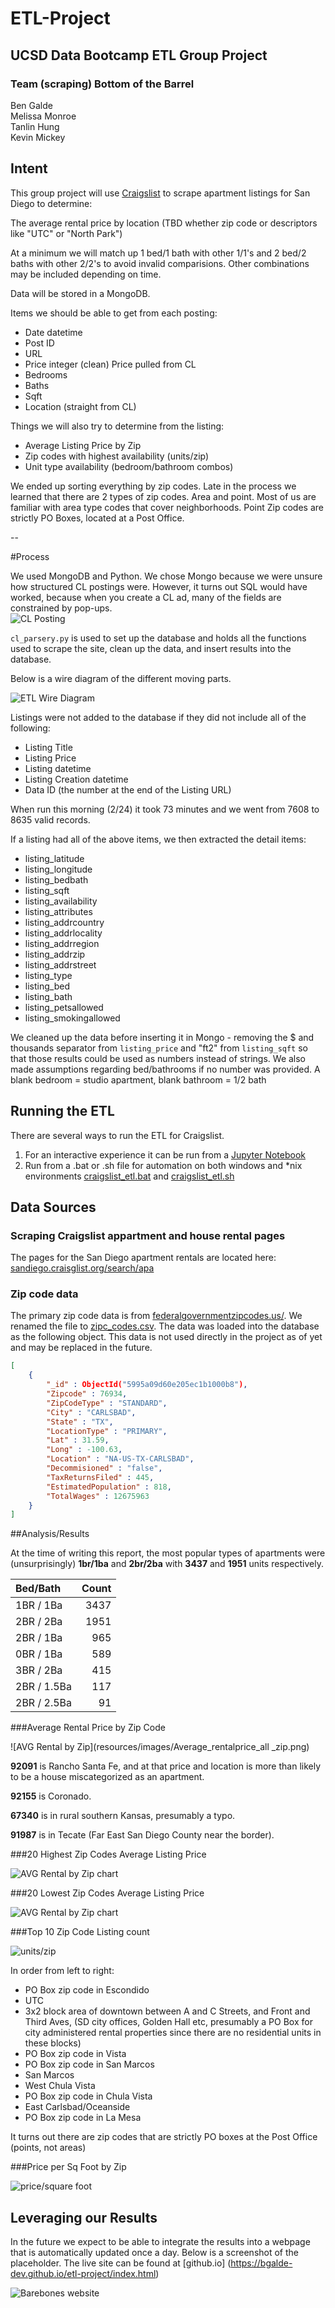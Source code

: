 # ETL-Project
## UCSD Data Bootcamp ETL Group Project
### Team (scraping) Bottom of the Barrel
Ben Galde<br>
Melissa Monroe<br>
Tanlin Hung<br>
Kevin Mickey


## Intent
This group project will use [Craigslist](https://sandiego.craigslist.org/search/apa?housing_type=1) to scrape apartment listings for San Diego to determine:

The average rental price by location (TBD whether zip code or descriptors like "UTC" or "North Park")

At a minimum we will match up 1 bed/1 bath with other 1/1's and 2 bed/2 baths with other 2/2's to avoid invalid comparisions.  Other combinations may be included depending on time.

Data will be stored in a MongoDB.

Items we should be able to get from each posting:

- Date datetime
- Post ID
- URL
- Price integer (clean) Price pulled from CL
- Bedrooms
- Baths
- Sqft
- Location (straight from CL)



Things we will also try to determine from the listing:

- Average Listing Price by Zip
- Zip codes with highest availability (units/zip)
- Unit type availability (bedroom/bathroom combos)

We ended up sorting everything by zip codes. Late in the process we learned that there are 2 types of zip codes.  Area and point.  Most of us are familiar with area type codes that cover neighborhoods.  Point Zip codes are strictly PO Boxes, located at a Post Office.

--

#Process

We used MongoDB and Python.  We chose Mongo because we were unsure how structured CL postings were. However, it turns out SQL would have worked, because when you create a CL ad, many of the fields are constrained by pop-ups.  
![CL Posting](resources/images/cl_create_posting.png)

`cl_parsery.py` is used to set up the database and holds all the functions used to scrape the site, clean up the data, and insert results into the database.

Below is a wire diagram of the different moving parts.

![ETL Wire Diagram](resources/images/etl-design.png)

Listings were not added to the database if they did not include all of the following:

- Listing Title
- Listing Price
- Listing datetime
- Listing Creation datetime
- Data ID (the number at the end of the Listing URL)

When run this morning (2/24) it took 73 minutes and we went from 7608 to 8635 valid records.

If a listing had all of the above items, we then extracted the detail items:

- listing_latitude
- listing_longitude    
- listing_bedbath
- listing_sqft
- listing_availability
- listing_attributes
- listing_addrcountry
- listing_addrlocality
- listing_addrregion
- listing_addrzip
- listing_addrstreet
- listing_type
- listing_bed
- listing_bath
- listing_petsallowed
- listing_smokingallowed

We cleaned up the data before inserting it in Mongo - removing the $ and thousands separator from `listing_price` and "ft2" from `listing_sqft` so that those results could be used as numbers instead of strings. We also made assumptions regarding bed/bathrooms if no number was provided.  A blank bedroom = studio apartment, blank bathroom = 1/2 bath

## Running the ETL
There are several ways to run the ETL for Craigslist.

1.	For an interactive experience it can be run from a [Jupyter Notebook](./src/cl_rental_scrape.ipynb)
2. Run from a .bat or .sh file for automation on both windows and *nix 
environments [craigslist_etl.bat](./resources/scripts/craigslist_etl.bat) and [craigslist_etl.sh](./resources/scripts/craigslist_etl.sh)

## Data Sources
### Scraping Craigslist appartment and house rental pages
The pages for the San Diego apartment rentals are located here: [sandiego.craisglist.org/search/apa](https://sandiego.craigslist.org/search/apa)
### Zip code data
The primary zip code data is from [federalgovernmentzipcodes.us/](http://federalgovernmentzipcodes.us/). We renamed the file to [zipc_codes.csv](./resources/data/zipcodes.csv). 
The data was loaded into the database as the following object. This data is not used directly in the project as of yet and may be replaced in the future.

```json
[
	{
		"_id" : ObjectId("5995a09d60e205ec1b1000b8"),
		"Zipcode" : 76934,
		"ZipCodeType" : "STANDARD",
		"City" : "CARLSBAD",
		"State" : "TX",
		"LocationType" : "PRIMARY",
		"Lat" : 31.59,
		"Long" : -100.63,
		"Location" : "NA-US-TX-CARLSBAD",
		"Decommisioned" : "false",
		"TaxReturnsFiled" : 445,
		"EstimatedPopulation" : 818,
		"TotalWages" : 12675963
	}
]
```



##Analysis/Results


At the time of writing this report, the most popular types of apartments were (unsurprisingly) **1br/1ba** and **2br/2ba** with **3437** and **1951** units respectively. 

| Bed/Bath | Count|
| :--- | ---:|
| 1BR / 1Ba | 3437 |
| 2BR / 2Ba | 1951 |
| 2BR / 1Ba | 965 |
| 0BR / 1Ba | 589 |
| 3BR / 2Ba | 415 |
| 2BR / 1.5Ba | 117 |
| 2BR / 2.5Ba | 91 |

###Average Rental Price by Zip Code

![AVG Rental by Zip](resources/images/Average_rentalprice_all _zip.png)

**92091** is Rancho Santa Fe, and at that price and location is more than likely to be a house miscategorized as an apartment.

**92155** is Coronado.

**67340** is in rural southern Kansas, presumably a typo.

**91987** is in Tecate (Far East San Diego County near the border).

###20 Highest Zip Codes Average Listing Price

![AVG Rental by Zip chart](resources/images/fig01_top20averageprice.png)

###20 Lowest Zip Codes Average Listing Price

![AVG Rental by Zip chart](resources/images/fig02_bottom20averageprice.png)

###Top 10 Zip Code Listing count

![units/zip](resources/images/plot_most_listing_by_zip.png)

In order from left to right:

- PO Box zip code in Escondido
- UTC
- 3x2 block area of downtown between A and C Streets, and Front and Third Aves, (SD city offices, Golden Hall etc, presumably a PO Box for city administered rental properties since there are no residential units in these blocks)
- PO Box zip code in Vista
- PO Box zip code in San Marcos
- San Marcos
- West Chula Vista
- PO Box zip code in Chula Vista
- East Carlsbad/Oceanside
- PO Box zip code in La Mesa

It turns out there are zip codes that are strictly PO boxes at the Post Office (points, not areas)

###Price per Sq Foot by Zip

![price/square foot](resources/images/price_per_sqft_zoom.png)


## Leveraging our Results

In the future we expect to be able to integrate the results into a webpage that is automatically updated once a day.  Below is a screenshot of the placeholder. The live site can be found at [github.io] (https://bgalde-dev.github.io/etl-project/index.html)

![Barebones website](resources/images/Craigslist_Apartments_for_Rent_Dashboard.png)